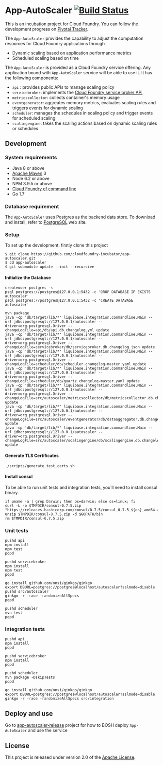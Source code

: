 <link href="https://raw.github.com/clownfart/Markdown-CSS/master/markdown.css" rel="stylesheet"></link>

# App-AutoScaler [![Build Status](https://travis-ci.org/cloudfoundry-incubator/app-autoscaler.svg?branch=develop)](https://travis-ci.org/cloudfoundry-incubator/app-autoscaler)

This is an incubation project for Cloud Foundry. You can follow the development progress on [Pivotal Tracker][t].

The `App-AutoScaler` provides the capability to adjust the computation resources for Cloud Foundry applications through

* Dynamic scaling based on application performance metrics
* Scheduled scaling based on time

The `App-AutoScaler` is provided as a Cloud Foundry service offering. Any application bound with `App-AutoScaler` service will be able to use it. It has the following components:

* `api` : provides public APIs to manage scaling policy
* `servicebroker`: implements the [Cloud Foundry service broker API][k]
* `metricscollector`: collects container's memory usage
* `eventgenerator`: aggreates memory metrics, evaluates scaling rules and triggers events for dynamic scaling
* `scheduler`: manages the schedules in scaling policy and trigger events for scheduled scaling
* `scalingengine`: takes the scaling actions based on dynamic scaling rules or schedules


## Development

### System requirements

* Java 8 or above
* [Apache Maven][b] 3
* Node 6.2 or above
* NPM 3.9.5 or above
* [Cloud Foundry cf command line][f]
* Go 1.7

### Database requirement

The `App-AutoScaler` uses Postgres as the backend data store. To download and install, refer to [PostgreSQL][p] web site.


### Setup

To set up the development, firstly clone this project

```shell
$ git clone https://github.com/cloudfoundry-incubator/app-autoscaler.git
$ cd app-autoscaler
$ git submodule update --init --recursive
```


#### Initialize the Database

```shell
createuser postgres -s
psql postgres://postgres@127.0.0.1:5432 -c 'DROP DATABASE IF EXISTS autoscaler'
psql postgres://postgres@127.0.0.1:5432 -c 'CREATE DATABASE autoscaler'

mvn package
java -cp 'db/target/lib/*' liquibase.integration.commandline.Main --url jdbc:postgresql://127.0.0.1/autoscaler --driver=org.postgresql.Driver --changeLogFile=api/db/api.db.changelog.yml update
java -cp 'db/target/lib/*' liquibase.integration.commandline.Main --url jdbc:postgresql://127.0.0.1/autoscaler --driver=org.postgresql.Driver --changeLogFile=servicebroker/db/servicebroker.db.changelog.json update
java -cp 'db/target/lib/*' liquibase.integration.commandline.Main --url jdbc:postgresql://127.0.0.1/autoscaler --driver=org.postgresql.Driver --changeLogFile=scheduler/db/scheduler.changelog-master.yaml update
java -cp 'db/target/lib/*' liquibase.integration.commandline.Main --url jdbc:postgresql://127.0.0.1/autoscaler --driver=org.postgresql.Driver --changeLogFile=scheduler/db/quartz.changelog-master.yaml update
java -cp 'db/target/lib/*' liquibase.integration.commandline.Main --url jdbc:postgresql://127.0.0.1/autoscaler --driver=org.postgresql.Driver --changeLogFile=src/autoscaler/metricscollector/db/metricscollector.db.changelog.yml update
java -cp 'db/target/lib/*' liquibase.integration.commandline.Main --url jdbc:postgresql://127.0.0.1/autoscaler --driver=org.postgresql.Driver --changeLogFile=src/autoscaler/eventgenerator/db/dataaggregator.db.changelog.yml update
java -cp 'db/target/lib/*' liquibase.integration.commandline.Main --url jdbc:postgresql://127.0.0.1/autoscaler --driver=org.postgresql.Driver --changeLogFile=src/autoscaler/scalingengine/db/scalingengine.db.changelog.yml update
```

#### Generate TLS Certificates

```shell
./scripts/generate_test_certs.sh
```


#### Install consul
To be able to run unit tests and integration tests, you'll need to install consul binary.
```
if uname -a | grep Darwin; then os=darwin; else os=linux; fi
curl -L -o $TMPDIR/consul-0.7.5.zip "https://releases.hashicorp.com/consul/0.7.5/consul_0.7.5_${os}_amd64.zip"
unzip $TMPDIR/consul-0.7.5.zip -d $GOPATH/bin
rm $TMPDIR/consul-0.7.5.zip
```

### Unit tests

```shell
pushd api
npm install
npm test
popd

pushd servicebroker
npm install
npm test
popd

go install github.com/onsi/ginkgo/ginkgo
export DBURL=postgres://postgres@localhost/autoscaler?sslmode=disable
pushd src/autoscaler
ginkgo -r -race -randomizeAllSpecs
popd

pushd scheduler
mvn test
popd
```

### Integration tests

```shell
pushd api
npm install
popd

pushd servicebroker
npm install
popd

pushd scheduler
mvn package -DskipTests
popd

go install github.com/onsi/ginkgo/ginkgo
export DBURL=postgres://postgres@localhost/autoscaler?sslmode=disable
ginkgo -r -race -randomizeAllSpecs src/integration
```

## Deploy and use

Go to [app-autoscaler-release][r] project for how to BOSH deploy `App-AutoScaler` and use the service


## License

This project is released under version 2.0 of the [Apache License][l].


[b]: https://maven.apache.org/
[c]: http://couchdb.apache.org/
[d]: http://www.eclipse.org/m2e/
[e]: http://www.cloudant.com
[f]: https://github.com/cloudfoundry/cli/releases
[k]: http://docs.cloudfoundry.org/services/api.html
[l]: LICENSE
[t]: https://www.pivotaltracker.com/projects/1566795
[p]: https://www.postgresql.org/
[r]: https://github.com/cloudfoundry-incubator/app-autoscaler-release
